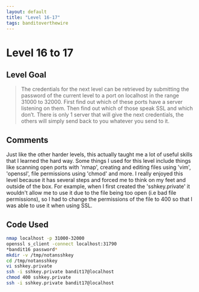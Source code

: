 ```yaml
---
layout: default
title: "Level 16-17"
tags: banditoverthewire
---
```


# Level 16 to 17

## Level Goal
> The credentials for the next level can be retrieved by submitting the password of the current level to a port on localhost in the range 31000 to 32000. First find out which of these ports have a server listening on them. Then find out which of those speak SSL and which don’t. There is only 1 server that will give the next credentials, the others will simply send back to you whatever you send to it.

## Comments
Just like the other harder levels, this actually taught me a lot of useful skills that I learned the hard way. Some things I used for this level include things like scanning open ports with 'nmap', creating and editing files using 'vim', 'openssl', file permissions using 'chmod' and more. I really enjoyed this level because it has several steps and forced me to think on my feet and outside of the box. For example, when I first created the 'sshkey.private' it wouldn't allow me to use it due to the file being too open (i.e bad file permissions), so I had to change the permissions of the file to 400 so that I was able to use it when using SSL.

Code Used
------
```bash
nmap localhost -p 31000-32000
openssl s_client -connect localhost:31790
*bandit16 password*
mkdir -v /tmp/notansshkey
cd /tmp/notansshkey
vi sshkey.private
ssh -i sshkey.private bandit17@localhost
chmod 400 sshkey.private
ssh -i sshkey.private bandit17@localhost
```
